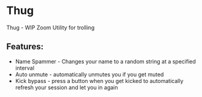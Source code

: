 # Thug
Thug - WIP Zoom Utility for trolling <br>

## Features:
- Name Spammer - Changes your name to a random string at a specified interval
- Auto unmute - automatically unmutes you if you get muted
- Kick bypass - press a button when you get kicked to automatically refresh your session and let you in again
